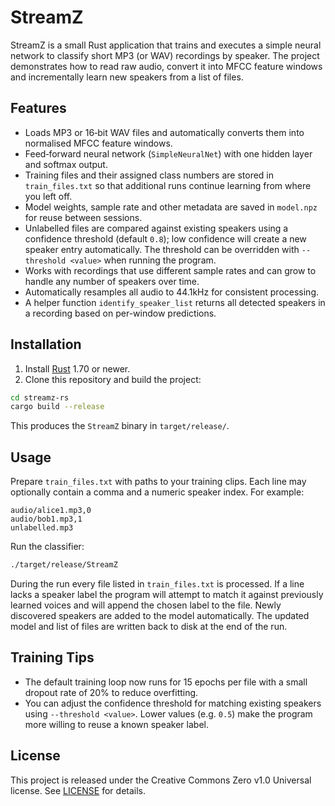 # StreamZ

StreamZ is a small Rust application that trains and executes a simple neural network to classify short MP3 (or WAV) recordings by speaker.  The project demonstrates how to read raw audio, convert it into MFCC feature windows and incrementally learn new speakers from a list of files.

## Features

- Loads MP3 or 16‑bit WAV files and automatically converts them into normalised MFCC feature windows.
- Feed‑forward neural network (`SimpleNeuralNet`) with one hidden layer and softmax output.
- Training files and their assigned class numbers are stored in `train_files.txt` so that additional runs continue learning from where you left off.
- Model weights, sample rate and other metadata are saved in `model.npz` for reuse between sessions.
- Unlabelled files are compared against existing speakers using a confidence threshold (default `0.8`); low confidence will create a new speaker entry automatically. The threshold can be overridden with `--threshold <value>` when running the program.
- Works with recordings that use different sample rates and can grow to
  handle any number of speakers over time.
- Automatically resamples all audio to 44.1kHz for consistent processing.
- A helper function `identify_speaker_list` returns all detected speakers in
  a recording based on per-window predictions.

## Installation

1. Install [Rust](https://www.rust-lang.org/tools/install) 1.70 or newer.
2. Clone this repository and build the project:

```bash
cd streamz-rs
cargo build --release
```

This produces the `StreamZ` binary in `target/release/`.

## Usage

Prepare `train_files.txt` with paths to your training clips.  Each line may optionally contain a comma and a numeric speaker index.  For example:

```
audio/alice1.mp3,0
audio/bob1.mp3,1
unlabelled.mp3
```

Run the classifier:

```bash
./target/release/StreamZ
```

During the run every file listed in `train_files.txt` is processed.  If a line lacks a speaker label the program will attempt to match it against previously learned voices and will append the chosen label to the file.  Newly discovered speakers are added to the model automatically.  The updated model and list of files are written back to disk at the end of the run.

## Training Tips

- The default training loop now runs for 15 epochs per file with a small
  dropout rate of 20% to reduce overfitting.
- You can adjust the confidence threshold for matching existing speakers using
  `--threshold <value>`. Lower values (e.g. `0.5`) make the program more willing
  to reuse a known speaker label.

## License

This project is released under the Creative Commons Zero v1.0 Universal license.  See [LICENSE](LICENSE) for details.

